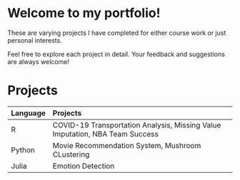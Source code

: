# Welcome to my portfolio!

These are varying projects I have completed for either course work or just personal interests.

Feel free to explore each project in detail. Your feedback and suggestions are always welcome!

# Projects
| Language | Projects        |
|:---------|:----------------|
| R           | COVID-19 Transportation Analysis, Missing Value Imputation, NBA Team Success    |
| Python      | Movie Recommendation System, Mushroom CLustering  |
| Julia       | Emotion Detection          |
